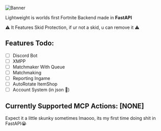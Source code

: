 ![Banner](https://cdn.discordapp.com/attachments/1257270967143759963/1276291176940703874/image.png?ex=66c8fe48&is=66c7acc8&hm=85c8aef8eb8ffb9dfe8f933e8351666d848481d598e7f29c7f7d680533320602&)

Lightweight is worlds first Fortnite Backend made in **FastAPI**

⚠️ It Features Skid Protection, if ur not a skid, u can remove it ⚠️

## Features Todo:

- [ ] Discord Bot
- [ ] XMPP
- [ ] Matchmaker With Queue
- [ ] Matchmaking
- [ ] Reporting Ingame
- [ ] AutoRotate ItemShop
- [ ] Account System (in json :eyes:)

## Currently Supported MCP Actions: **[NONE]**

Expect it a little skunky sometimes lmaooo, its my first time doing shit in FastAPI:sob:

